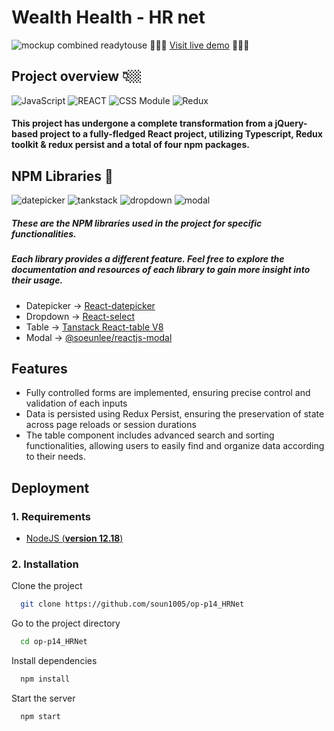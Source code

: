 # Wealth Health - HR net

![mockup combined readytouse](https://github.com/soun1005/op-p14_HRNet/assets/79379473/d71c4eb9-3725-4d82-9306-3591cb5c2519)
🤸🏼‍♂️ [Visit live demo](https://hrnetsoeunlee.netlify.app/) 🏄🏼‍♀️

## Project overview 👇🏼

![JavaScript](https://img.shields.io/badge/Language-TS-D64045)
![REACT](https://img.shields.io/badge/Framework-React-00AFB5)
![CSS Module](https://img.shields.io/badge/Style-TailwindCSS-F78764)
![Redux](https://img.shields.io/badge/Redux-Toolkit&Persist-357DED)

#### This project has undergone a complete transformation from a jQuery-based project to a fully-fledged React project, utilizing Typescript, Redux toolkit & redux persist and a total of four npm packages.

## NPM Libraries 🧳

![datepicker](https://img.shields.io/badge/Datepicker-ReactDatepicker-083D77)
![tankstack](https://img.shields.io/badge/Table-TanstackTable-DC7F9B)
![dropdown](https://img.shields.io/badge/Dropdown-Reactselect-00AFB5)
![modal](https://img.shields.io/badge/Modal-@soeunlee/reactjsmodal-D64045)

##### These are the NPM libraries used in the project for specific functionalities.

##### Each library provides a different feature. Feel free to explore the documentation and resources of each library to gain more insight into their usage.

- Datepicker -> [React-datepicker](https://reactdatepicker.com/)
- Dropdown -> [React-select](https://react-select.com/home)
- Table -> [Tanstack React-table V8](https://tanstack.com/table/v8)
- Modal -> [@soeunlee/reactjs-modal](https://www.npmjs.com/package/@soeunlee/reactjs-modal)

## Features

- Fully controlled forms are implemented, ensuring precise control and validation of each inputs
- Data is persisted using Redux Persist, ensuring the preservation of state across page reloads or session durations
- The table component includes advanced search and sorting functionalities, allowing users to easily find and organize data according to their needs.

## Deployment

### 1. Requirements

- [NodeJS (**version 12.18**)](https://nodejs.org/en/)

### 2. Installation

Clone the project

```bash
  git clone https://github.com/soun1005/op-p14_HRNet
```

Go to the project directory

```bash
  cd op-p14_HRNet
```

Install dependencies

```bash
  npm install
```

Start the server

```bash
  npm start
```
